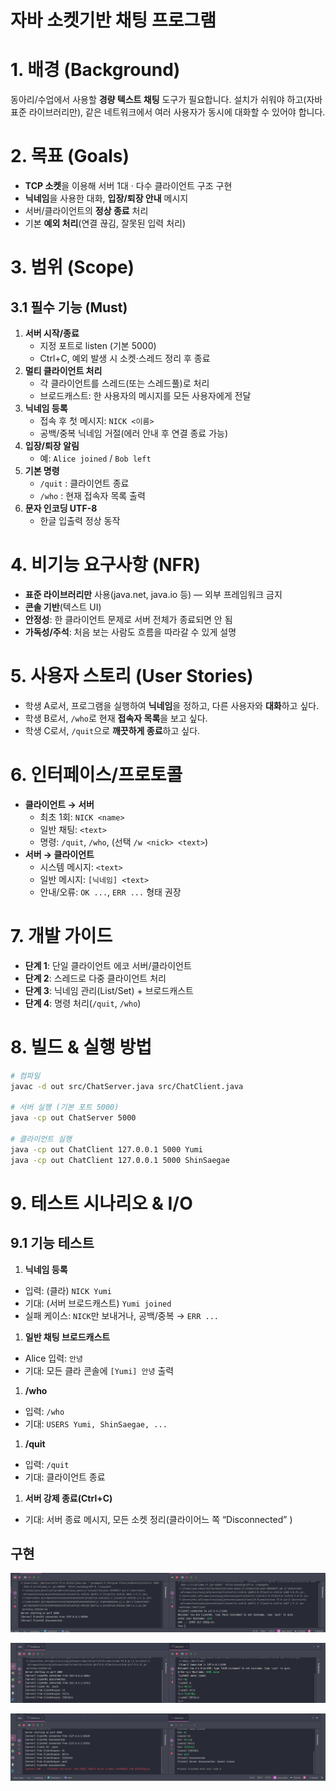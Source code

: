 # 자바 소켓기반 채팅 프로그램

# 1. 배경 (Background)

동아리/수업에서 사용할 **경량 텍스트 채팅** 도구가 필요합니다.
설치가 쉬워야 하고(자바 표준 라이브러리만), 같은 네트워크에서 여러 사용자가 동시에 대화할 수 있어야 합니다.

# 2. 목표 (Goals)

- **TCP 소켓**을 이용해 서버 1대 · 다수 클라이언트 구조 구현
- **닉네임**을 사용한 대화, **입장/퇴장 안내** 메시지
- 서버/클라이언트의 **정상 종료** 처리
- 기본 **예외 처리**(연결 끊김, 잘못된 입력 처리)

# 3. 범위 (Scope)

## 3.1 필수 기능 (Must)

1. **서버 시작/종료**
    - 지정 포트로 listen (기본 5000)
    - Ctrl+C, 예외 발생 시 소켓·스레드 정리 후 종료
2. **멀티 클라이언트 처리**
    - 각 클라이언트를 스레드(또는 스레드풀)로 처리
    - 브로드캐스트: 한 사용자의 메시지를 모든 사용자에게 전달
3. **닉네임 등록**
    - 접속 후 첫 메시지: `NICK <이름>`
    - 공백/중복 닉네임 거절(에러 안내 후 연결 종료 가능)
4. **입장/퇴장 알림**
    - 예: `Alice joined` / `Bob left`
5. **기본 명령**
    - `/quit` : 클라이언트 종료
    - `/who` : 현재 접속자 목록 출력
6. **문자 인코딩 UTF-8**
    - 한글 입출력 정상 동작

# 4. 비기능 요구사항 (NFR)

- **표준 라이브러리만** 사용(java.net, java.io 등) — 외부 프레임워크 금지
- **콘솔 기반**(텍스트 UI)
- **안정성**: 한 클라이언트 문제로 서버 전체가 종료되면 안 됨
- **가독성/주석**: 처음 보는 사람도 흐름을 따라갈 수 있게 설명

# 5. 사용자 스토리 (User Stories)

- 학생 A로서, 프로그램을 실행하여 **닉네임**을 정하고, 다른 사용자와 **대화**하고 싶다.
- 학생 B로서, `/who`로 현재 **접속자 목록**을 보고 싶다.
- 학생 C로서, `/quit`으로 **깨끗하게 종료**하고 싶다.

# 6. 인터페이스/프로토콜

- **클라이언트 → 서버**
    - 최초 1회: `NICK <name>`
    - 일반 채팅: `<text>`
    - 명령: `/quit`, `/who`, (선택 `/w <nick> <text>`)
- **서버 → 클라이언트**
    - 시스템 메시지: `<text>`
    - 일반 메시지: `[닉네임] <text>`
    - 안내/오류: `OK ...`, `ERR ...` 형태 권장

# 7. 개발 가이드

- **단계 1**: 단일 클라이언트 에코 서버/클라이언트
- **단계 2**: 스레드로 다중 클라이언트 처리
- **단계 3**: 닉네임 관리(List/Set) + 브로드캐스트
- **단계 4**: 명령 처리(`/quit`, `/who`)

# 8. 빌드 & 실행 방법

```bash
# 컴파일
javac -d out src/ChatServer.java src/ChatClient.java

# 서버 실행 (기본 포트 5000)
java -cp out ChatServer 5000

# 클라이언트 실행
java -cp out ChatClient 127.0.0.1 5000 Yumi
java -cp out ChatClient 127.0.0.1 5000 ShinSaegae

```

# 9. 테스트 시나리오 &  I/O

## 9.1 기능 테스트

1. **닉네임 등록**
- 입력: (클라) `NICK Yumi`
- 기대: (서버 브로드캐스트)  `Yumi joined`
- 실패 케이스: `NICK`만 보내거나, 공백/중복 → `ERR ...`
1. **일반 채팅 브로드캐스트**
- Alice 입력: `안녕`
- 기대: 모든 클라 콘솔에 `[Yumi] 안녕` 출력
1. **/who**
- 입력: `/who`
- 기대: `USERS Yumi, ShinSaegae, ...`
1. **/quit**
- 입력: `/quit`
- 기대: 클라이언트 종료
1. **서버 강제 종료(Ctrl+C)**
- 기대: 서버 종료 메시지, 모든 소켓 정리(클라이어느 쪽 “Disconnected” )



## 구현


![alt text](/src/img/image1.png)


![alt text](/src/img/image2.png)


![alt text](/src/img/image3.png)

